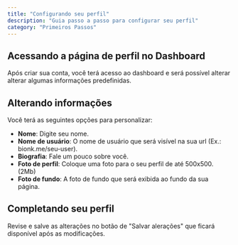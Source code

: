 ```yaml
---
title: "Configurando seu perfil"
description: "Guia passo a passo para configurar seu perfil"
category: "Primeiros Passos"
---
```


## Acessando a página de perfil no Dashboard

Após criar sua conta, você terá acesso ao dashboard e será possível alterar alterar algumas informações predefinidas.

## Alterando informações

Você terá as seguintes opções para personalizar:

- **Nome**: Digite seu nome.
- **Nome de usuário**: O nome de usuário que será visível na sua url (Ex.: bionk.me/seu-user).
- **Biografia**: Fale um pouco sobre você.
- **Foto de perfil**: Coloque uma foto para o seu perfil de até 500x500. (2Mb)
- **Foto de fundo**: A foto de fundo que será exibida ao fundo da sua página.

## Completando seu perfil

Revise e salve as alterações no botão de "Salvar alerações" que ficará disponível após as modificações.
